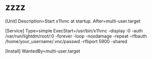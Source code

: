 # zzzz
[Unit]
Description=Start x11vnc at startup.
After=multi-user.target

[Service]
Type=simple
ExecStart=/usr/bin/x11vnc -display :0 -auth /var/run/lightdm/root/:0 -forever -loop -noxdamage -repeat -rfbauth /home/your_username/.vnc/passwd -rfbport 5900 -shared

[Install]
WantedBy=multi-user.target
